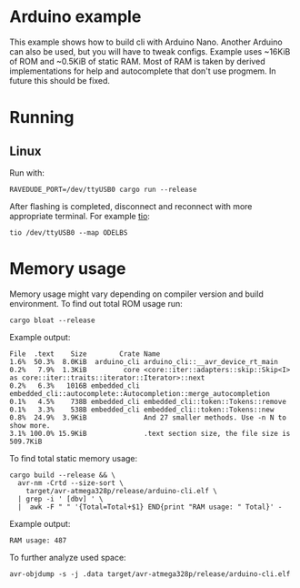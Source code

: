 # Arduino example

This example shows how to build cli with Arduino Nano.
Another Arduino can also be used, but you will have to tweak configs.
Example uses ~16KiB of ROM and ~0.5KiB of static RAM.
Most of RAM is taken by derived implementations for help and autocomplete
that don't use progmem. In future this should be fixed.

# Running
## Linux

Run with:
```shell
RAVEDUDE_PORT=/dev/ttyUSB0 cargo run --release
```

After flashing is completed, disconnect and reconnect with more
appropriate terminal. For example [tio](https://github.com/tio/tio):

```shell
tio /dev/ttyUSB0 --map ODELBS
```

# Memory usage

Memory usage might vary depending on compiler version and build environment.
To find out total ROM usage run:

```shell
cargo bloat --release
```

Example output:
```
File  .text    Size        Crate Name
1.6%  50.3%  8.0KiB  arduino_cli arduino_cli::__avr_device_rt_main
0.2%   7.9%  1.3KiB         core <core::iter::adapters::skip::Skip<I> as core::iter::traits::iterator::Iterator>::next
0.2%   6.3%   1016B embedded_cli embedded_cli::autocomplete::Autocompletion::merge_autocompletion
0.1%   4.5%    738B embedded_cli embedded_cli::token::Tokens::remove
0.1%   3.3%    538B embedded_cli embedded_cli::token::Tokens::new
0.8%  24.9%  3.9KiB              And 27 smaller methods. Use -n N to show more.
3.1% 100.0% 15.9KiB              .text section size, the file size is 509.7KiB
```

To find total static memory usage:

```shell
cargo build --release && \
  avr-nm -Crtd --size-sort \
    target/avr-atmega328p/release/arduino-cli.elf \
  | grep -i ' [dbv] ' \
  |  awk -F " " '{Total=Total+$1} END{print "RAM usage: " Total}' -
```

Example output:
```
RAM usage: 487
```

To further analyze used space:
```
avr-objdump -s -j .data target/avr-atmega328p/release/arduino-cli.elf
```
